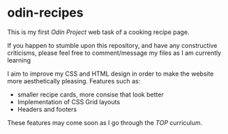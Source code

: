 # odin-recipes

This is my first <em>Odin Project</em> web task of a cooking recipe page.

If you happen to stumble upon this repository, and have any constructive criticisms, please feel free to comment/message my files as I am currently learning

I aim to improve my CSS and HTML design in order to make the website more aesthetically pleasing. Features such as:
<ul>
	<li>smaller recipe cards, more consise that look better</li>
	<li>Implementation of CSS Grid layouts</li>
	<li>Headers and footers</li>
</ul>

These features may come soon as I go through the <em>TOP</em> curriculum.
